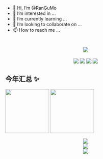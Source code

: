 - 👋 Hi, I’m @RanGuMo 
- 👀 I’m interested in ...
- 🌱 I’m currently learning ...
- 💞️ I’m looking to collaborate on ...
- 📫 How to reach me ...

<!---
18269269032/18269269032 is a ✨ special ✨ repository because its `README.md` (this file) appears on your GitHub profile.
You can click the Preview link to take a look at your changes.
--->
<h1 align="center"> <a href="https://rangumo.github.io/"> <img src="https://readme-typing-svg.herokuapp.com/?lines=墨苒孤同学祝您今天愉快!&center=true&size=27"> </a> </h1>
<div align="center"> <span> <img src="https://img.shields.io/badge/-HTML5-E34F26?style=flat-square&logo=html5&logoColor=white" /> <img src="https://img.shields.io/badge/-CSS3-1572B6?style=flat-square&logo=css3" /> <img src="https://img.shields.io/badge/-JavaScript-oringe?style=flat-square&logo=javascript" /> </span>
<img src="https://visitor-badge.glitch.me/badge?page_id=RanGuMo" /> </div>



## 今年汇总 ✨



<img align="" height="137px" src="https://github-readme-stats.vercel.app/api?username=RanGuMo&hide_title=true&hide_border=true&show_icons=true&include_all_commits=true&line_height=21&bg_color=0,EC6C6C,FFD479,FFFC79,73FA79&theme=graywhite&locale=cn" />   <img align="" height="137px" src="https://github-readme-stats.vercel.app/api/top-langs/?username=RanGuMo&hide_title=true&hide_border=true&layout=compact&bg_color=0,73FA79,73FDFF,D783FF&theme=graywhite&locale=cn" />



<div align="center"> <img src="https://github-readme-streak-stats.herokuapp.com/?user=RanGuMo" /> </div>
<div align="center"> <img src="https://github-profile-trophy.vercel.app/?username=RanGuMo" /> </div>
<div align="center">
  <img  src="https://github-profile-trophy.vercel.app/?username=RanGuMo&theme=gruvbox&row=1&column=7&no-frame=true&no-bg=true" />
</div>



